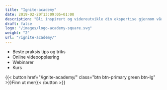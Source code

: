 ```yaml
---
title: "Ignite-academy"
date: 2019-02-20T13:09:05+01:00
description: "Bli inspirert og videreutvikle din ekspertise gjennom våre videoer og tilpassede kurs innenfor strategisk innkjøp"
draft: false
logo: "/images/logo-academy-square.svg"
weight: "2"
url: "/ignite-academy/"
---
```


+ <i class="fas fa-award" style="color: #31B096"></i>Beste praksis tips og triks
+ <i class="fas fa-play-circle" style="color: #31B096"></i></span>Online videoopplæring
+ <i class="fas fa-indent" style="color: #31B096"></i></span>Webinarer
+ <i class="fas fa-chalkboard-teacher" style="color: #31B096"></i></span>Kurs 

{{< button href="/ignite-academy/" class="btn btn-primary green btn-lg" >}}Finn ut mer{{< /button >}}